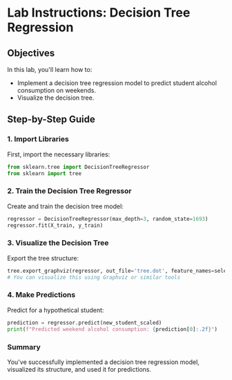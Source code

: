 
# Lab Instructions: Decision Tree Regression

## Objectives
In this lab, you'll learn how to:
- Implement a decision tree regression model to predict student alcohol consumption on weekends.
- Visualize the decision tree.

## Step-by-Step Guide

### 1. Import Libraries
First, import the necessary libraries:

```python
from sklearn.tree import DecisionTreeRegressor
from sklearn import tree
```

### 2. Train the Decision Tree Regressor
Create and train the decision tree model:

```python
regressor = DecisionTreeRegressor(max_depth=3, random_state=1693)
regressor.fit(X_train, y_train)
```

### 3. Visualize the Decision Tree
Export the tree structure:

```python
tree.export_graphviz(regressor, out_file='tree.dot', feature_names=selected_features)
# You can visualize this using Graphviz or similar tools
```

### 4. Make Predictions
Predict for a hypothetical student:

```python
prediction = regressor.predict(new_student_scaled)
print(f"Predicted weekend alcohol consumption: {prediction[0]:.2f}")
```

### Summary
You've successfully implemented a decision tree regression model, visualized its structure, and used it for predictions.


